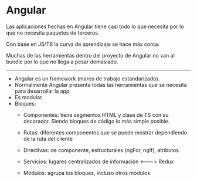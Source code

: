# Angular

Las aplicaciones hechas en Angular tiene casi todo lo que necesita por lo que no necesita paquetes de terceros.

Con base en JS/TS la curva de aprendizaje se hace más corca.

Muchas de las herramientas dentro del proyecto de Angular no van al bundle por lo que no llega a pesar demasiado.

----

- Angular es un framework (marco de trabajo estandarizado).
- Normalmente Angular presenta todas las herramientas que se necesita para desarrollar la app.
- Es modular.
- Bloques:
    - Componentes: tiene segmentos HTML y clase de TS con su decorador. Siendo bloques de código lo más simple posible.

    - Rutas: diferentes componentes que se puede mostrar dependiendo de la ruta del cliente

    - Directivas: de componente, estructurales (ngFor, ngIf), atributos

    - Servicios: lugares centralizados de información <---> Redux

    - Módulos: agrupa los bloques, incluso otros módulos

